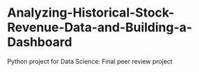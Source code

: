 # Analyzing-Historical-Stock-Revenue-Data-and-Building-a-Dashboard
Python project for Data Science: Final peer review project
